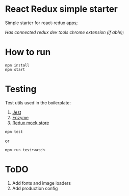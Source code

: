 # React Redux simple starter
Simple starter for react-redux apps;

*Has connected redux dev tools chrome extension (if able);*

# How to run
```
npm install
npm start
```

# Testing
Test utils used in the boilerplate:
  1. [Jest](https://facebook.github.io/jest/)
  2. [Enzyme](airbnb.io/enzyme/)
  3. [Redux mock store](https://github.com/arnaudbenard/redux-mock-store)

```
npm test
```
or
```
npm run test:watch
```


# ToDO
1. Add fonts and image loaders
2. Add production config
